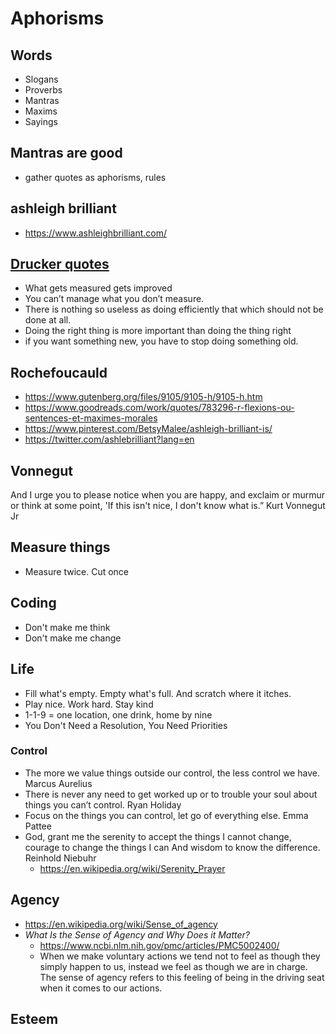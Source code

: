 # Aphorisms

## Words

* Slogans
* Proverbs
* Mantras
* Maxims
* Sayings


## Mantras are good

* gather quotes as aphorisms, rules

## ashleigh brilliant

* https://www.ashleighbrilliant.com/

## [Drucker quotes]( https://succeedfeed.com/peter-drucker-quotes/ )

* What gets measured gets improved
* You can’t manage what you don’t measure.
* There is nothing so useless as doing efficiently that which should not be done at all.
* Doing the right thing is more important than doing the thing right
* if you want something new, you have to stop doing something old.

## Rochefoucauld

* https://www.gutenberg.org/files/9105/9105-h/9105-h.htm
* https://www.goodreads.com/work/quotes/783296-r-flexions-ou-sentences-et-maximes-morales
* https://www.pinterest.com/BetsyMalee/ashleigh-brilliant-is/
* https://twitter.com/ashlebrilliant?lang=en

## Vonnegut

And I urge you to please notice when you are happy, and exclaim or murmur or think at some point, 'If this isn't nice, I don't know what is.” Kurt Vonnegut Jr

## Measure things

* Measure twice. Cut once


## Coding

* Don't make me think
* Don't make me change


## Life

* Fill what's empty. Empty what's full. And scratch where it itches.
* Play nice. Work hard. Stay kind
* 1-1-9 = one location, one drink, home by nine
* You Don't Need a Resolution, You Need Priorities


### Control

* The more we value things outside our control, the less control we have. Marcus Aurelius
* There is never any need to get worked up or to trouble your soul about things you can’t control. Ryan Holiday
* Focus on the things you can control, let go of everything else. Emma Pattee
* God, grant me the serenity to accept the things I cannot change, courage to change the things I can And wisdom to know the difference. Reinhold Niebuhr
    * https://en.wikipedia.org/wiki/Serenity_Prayer


## Agency

* https://en.wikipedia.org/wiki/Sense_of_agency
* _What Is the Sense of Agency and Why Does it Matter?_
	* https://www.ncbi.nlm.nih.gov/pmc/articles/PMC5002400/
	* When we make voluntary actions we tend not to feel as though they simply happen to us, instead we feel as though we are in charge. The sense of agency refers to this feeling of being in the driving seat when it comes to our actions.

## Esteem


